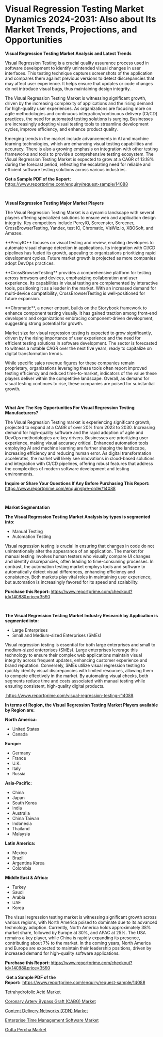 <p><h1>Visual Regression Testing Market Dynamics 2024-2031: Also about Its Market Trends, Projections, and Opportunities</h1></p><p><strong>Visual Regression Testing Market Analysis and Latest Trends</strong></p>
<p><p>Visual Regression Testing is a crucial quality assurance process used in software development to identify unintended visual changes in user interfaces. This testing technique captures screenshots of the application and compares them against previous versions to detect discrepancies that may affect user experience. It helps ensure that updates or code changes do not introduce visual bugs, thus maintaining design integrity.</p><p>The Visual Regression Testing Market is witnessing significant growth, driven by the increasing complexity of applications and the rising demand for high-quality user experiences. As organizations are focusing more on agile methodologies and continuous integration/continuous delivery (CI/CD) practices, the need for automated testing solutions is surging. Businesses are increasingly adopting visual testing tools to streamline development cycles, improve efficiency, and enhance product quality.</p><p>Emerging trends in the market include advancements in AI and machine learning technologies, which are enhancing visual testing capabilities and accuracy. There is also a growing emphasis on integration with other testing frameworks and tools to provide a comprehensive testing ecosystem. The Visual Regression Testing Market is expected to grow at a CAGR of 13.18% during the forecast period, reflecting the escalating need for reliable and efficient software testing solutions across various industries.</p></p>
<p><strong>Get a Sample PDF of the Report:&nbsp;</strong> <a href="https://www.reportprime.com/enquiry/request-sample/14088">https://www.reportprime.com/enquiry/request-sample/14088</a></p>
<p>&nbsp;</p>
<p><strong>Visual Regression Testing Major Market Players</strong></p>
<p><p>The Visual Regression Testing Market is a dynamic landscape with several players offering specialized solutions to ensure web and application design integrity. Key competitors include PercyIO, Screenster, Screener, CrossBrowserTesting, Yandex, test IO, Chromatic, VisWiz.io, XBOSoft, and Amazee.</p><p>**PercyIO** focuses on visual testing and review, enabling developers to automate visual change detection in applications. Its integration with CI/CD pipelines has fueled its growth, appealing to organizations prioritizing rapid development cycles. Future market growth is projected as more companies adopt DevOps practices.</p><p>**CrossBrowserTesting** provides a comprehensive platform for testing across browsers and devices, emphasizing collaboration and user experience. Its capabilities in visual testing are complemented by interactive tools, positioning it as a leader in the market. With an increased demand for multi-device compatibility, CrossBrowserTesting is well-positioned for future expansion.</p><p>**Chromatic**, a newer entrant, builds on the Storybook framework to enhance component testing visually. It has gained traction among front-end developers and organizations embracing component-driven development, suggesting strong potential for growth.</p><p>Market size for visual regression testing is expected to grow significantly, driven by the rising importance of user experience and the need for efficient testing solutions in software development. The sector is forecasted to witness a notable CAGR over the next five years, ready to capitalize on digital transformation trends.</p><p>While specific sales revenue figures for these companies remain proprietary, organizations leveraging these tools often report improved testing efficiency and reduced time-to-market, indicators of the value these players deliver within the competitive landscape. Overall, as demand for visual testing continues to rise, these companies are poised for substantial growth.</p></p>
<p>&nbsp;</p>
<p><strong>What Are The Key Opportunities For Visual Regression Testing Manufacturers?</strong></p>
<p><p>The Visual Regression Testing market is experiencing significant growth, projected to expand at a CAGR of over 20% from 2023 to 2030. Increasing demand for high-quality software and the rapid adoption of agile and DevOps methodologies are key drivers. Businesses are prioritizing user experience, making visual accuracy critical. Enhanced automation tools employing AI and machine learning are further shaping the landscape, increasing efficiency and reducing human error. As digital transformation accelerates, the market will likely see innovations in cloud-based solutions and integration with CI/CD pipelines, offering robust features that address the complexities of modern software development and testing environments.</p></p>
<p><strong>Inquire or Share Your Questions If Any Before Purchasing This Report:</strong> <a href="https://www.reportprime.com/enquiry/pre-order/14088">https://www.reportprime.com/enquiry/pre-order/14088</a></p>
<p>&nbsp;</p>
<p><strong>Market Segmentation</strong></p>
<p><strong>The Visual Regression Testing Market Analysis by types is segmented into:</strong></p>
<p><ul><li>Manual Testing</li><li>Automation Testing</li></ul></p>
<p><p>Visual regression testing is crucial in ensuring that changes in code do not unintentionally alter the appearance of an application. The market for manual testing involves human testers who visually compare UI changes and identify discrepancies, often leading to time-consuming processes. In contrast, the automation testing market employs tools and software to automatically detect visual differences, enhancing efficiency and consistency. Both markets play vital roles in maintaining user experience, but automation is increasingly favored for its speed and scalability.</p></p>
<p><strong>Purchase this Report:&nbsp;</strong><a href="https://www.reportprime.com/checkout?id=14088&price=3590">https://www.reportprime.com/checkout?id=14088&price=3590</a></p>
<p>&nbsp;</p>
<p><strong>The Visual Regression Testing Market Industry Research by Application is segmented into:</strong></p>
<p><ul><li>Large Enterprises</li><li>Small and Medium-sized Enterprises (SMEs)</li></ul></p>
<p><p>Visual regression testing is essential for both large enterprises and small to medium-sized enterprises (SMEs). Large enterprises leverage this technology to ensure their complex web applications maintain visual integrity across frequent updates, enhancing customer experience and brand reputation. Conversely, SMEs utilize visual regression testing to quickly identify visual discrepancies with limited resources, allowing them to compete effectively in the market. By automating visual checks, both segments reduce time and costs associated with manual testing while ensuring consistent, high-quality digital products.</p></p>
<p><a href="https://www.reportprime.com/visual-regression-testing-r14088">&nbsp;https://www.reportprime.com/visual-regression-testing-r14088</a></p>
<p><strong>In terms of Region, the Visual Regression Testing Market Players available by Region are:</strong></p>
<p>
    <p> <strong> North America: </strong>
        <ul>
            <li>United States</li>
            <li>Canada</li>
        </ul>
        </p> 
    <p> <strong> Europe: </strong>
        <ul>
            <li>Germany</li>
            <li>France</li>
            <li>U.K.</li>
            <li>Italy</li>
            <li>Russia</li>
        </ul>
        </p> 
    <p> <strong> Asia-Pacific: </strong>
        <ul>
            <li>China</li>
            <li>Japan</li>
            <li>South Korea</li>
            <li>India</li>
            <li>Australia</li>
            <li>China Taiwan</li>
            <li>Indonesia</li>
            <li>Thailand</li>
            <li>Malaysia</li>
        </ul>
        </p> 
    <p> <strong> Latin America: </strong>
        <ul>
            <li>Mexico</li>
            <li>Brazil</li>
            <li>Argentina Korea</li>
            <li>Colombia</li>
        </ul>
        </p> 
    <p> <strong> Middle East & Africa: </strong>
        <ul>
            <li>Turkey</li>
            <li>Saudi</li>
            <li>Arabia</li>
            <li>UAE</li>
            <li>Korea</li>
        </ul>
    </p>
    </p>
<p><p>The visual regression testing market is witnessing significant growth across various regions, with North America poised to dominate due to its advanced technology adoption. Currently, North America holds approximately 38% market share, followed by Europe at 30%, and APAC at 25%. The USA remains a key player, while China is rapidly expanding its presence, contributing about 7% to the market. In the coming years, North America and Europe are expected to maintain their leadership positions, driven by increased demand for high-quality software applications.</p></p>
<p><strong>Purchase this Report: </strong><a href="https://www.reportprime.com/checkout?id=14088&price=3590">https://www.reportprime.com/checkout?id=14088&price=3590</a></p>
<p>&nbsp;<strong>Get a Sample PDF of the Report:&nbsp;&nbsp;</strong><a href="https://www.reportprime.com/enquiry/request-sample/14088">https://www.reportprime.com/enquiry/request-sample/14088</a></p>
<p><strong></strong></p>
<p><p><a href="https://issuu.com/reportprime-2/docs/tetrahydrofolic-acid-market-size-20_750036b322cd77">Tetrahydrofolic Acid Market</a></p><p><a href="https://medium.com/@cathymaggio15/in-the-coronary-artery-bypass-graft-cabg-market-the-main-focus-is-on-keeping-costs-low-and-014f2eb848e5">Coronary Artery Bypass Graft (CABG) Market</a></p><p><a href="https://medium.com/@cathymaggio15/the-content-delivery-networks-cdn-market-is-experiencing-higher-than-anticipated-demand-6e22304343e4">Content Delivery Networks (CDN) Market</a></p><p><a href="https://github.com/prosalinda88/Market-Research-Report-List-6/blob/main/enterprise-time-management-software-market.md">Enterprise Time Management Software Market</a></p><p><a href="https://www.linkedin.com/pulse/global-gutta-percha-market-exploring-share-trends-future-growth-upqzc?trackingId=CWwMrzCGQmm43IWAJFV%2Fbg%3D%3D">Gutta Percha Market</a></p></p>